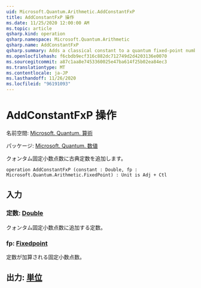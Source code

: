 ```yaml
---
uid: Microsoft.Quantum.Arithmetic.AddConstantFxP
title: AddConstantFxP 操作
ms.date: 11/25/2020 12:00:00 AM
ms.topic: article
qsharp.kind: operation
qsharp.namespace: Microsoft.Quantum.Arithmetic
qsharp.name: AddConstantFxP
qsharp.summary: Adds a classical constant to a quantum fixed-point number.
ms.openlocfilehash: f6cbdb9ecf316c882dc712749d2d4203136e0070
ms.sourcegitcommit: a87c1aa8e7453360025e47ba614f25b02ea84ec3
ms.translationtype: MT
ms.contentlocale: ja-JP
ms.lasthandoff: 11/26/2020
ms.locfileid: "96191093"
---
```

# <a name="addconstantfxp-operation"></a>AddConstantFxP 操作

名前空間: [Microsoft. Quantum. 算術](xref:Microsoft.Quantum.Arithmetic)

パッケージ: [Microsoft. Quantum. 数値](https://nuget.org/packages/Microsoft.Quantum.Numerics)


クォンタム固定小数点数に古典定数を追加します。

```qsharp
operation AddConstantFxP (constant : Double, fp : Microsoft.Quantum.Arithmetic.FixedPoint) : Unit is Adj + Ctl
```


## <a name="input"></a>入力

### <a name="constant--double"></a>定数: [Double](xref:microsoft.quantum.lang-ref.double)

クォンタム固定小数点数に追加する定数。


### <a name="fp--fixedpoint"></a>fp: [Fixedpoint](xref:Microsoft.Quantum.Arithmetic.FixedPoint)

定数が加算される固定小数点数。



## <a name="output--unit"></a>出力: [単位](xref:microsoft.quantum.lang-ref.unit)

